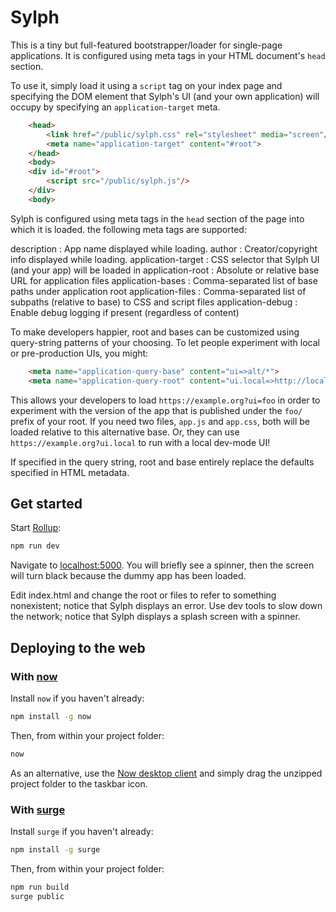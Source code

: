 # Sylph

This is a tiny but full-featured bootstrapper/loader for single-page
applications. It is configured using meta tags in your
HTML document's `head` section.

To use it, simply load it using a `script` tag on your
index page and specifying the DOM element that Sylph's UI (and your own application) will occupy by specifying an `application-target` meta.

```html
	<head>
		<link href="/public/sylph.css" rel="stylesheet" media="screen"/>
		<meta name="application-target" content="#root">
	</head>
	<body>
	<div id="#root">
		<script src="/public/sylph.js"/>
	</div>
	<body>
```

Sylph is configured using meta tags in the `head` section of the page
into which it is loaded. the following meta tags are supported:

description
: App name displayed while loading.
author
: Creator/copyright info displayed while loading.
application-target
: CSS selector that Sylph UI (and your app) will be loaded in
application-root
: Absolute or relative base URL for application files
application-bases
: Comma-separated list of base paths under application root
application-files
: Comma-separated list of subpaths (relative to base) to CSS and script files
application-debug
: Enable debug logging if present (regardless of content)

To make developers happier, root and bases can be customized using query-string
patterns of your choosing. To let people experiment with local or pre-production
UIs, you might:

```html
	<meta name="application-query-base" content="ui=>alt/*">
	<meta name="application-query-root" content="ui.local=>http://localhost:8080">
```

This allows your developers to load `https://example.org?ui=foo` in order
to experiment with the version of the app that is published under the
`foo/` prefix of your root. If you need two files, `app.js` and `app.css`,
both will be loaded relative to this alternative base. Or, they can
use `https://example.org?ui.local` to run with a local dev-mode UI!

If specified in the query string, root and base entirely replace the
defaults specified in HTML metadata.

## Get started

Start [Rollup](https://rollupjs.org):

```bash
npm run dev
```

Navigate to [localhost:5000](http://localhost:5000).
You will briefly see a spinner, then the screen will turn black because
the dummy app has been loaded.

Edit index.html and change the root or files to refer to something
nonexistent; notice that Sylph displays an error. Use dev tools to
slow down the network; notice that Sylph displays a splash screen
with a spinner.

## Deploying to the web

### With [now](https://zeit.co/now)

Install `now` if you haven't already:

```bash
npm install -g now
```

Then, from within your project folder:

```bash
now
```

As an alternative, use the [Now desktop client](https://zeit.co/download) and simply drag the unzipped project folder to the taskbar icon.

### With [surge](https://surge.sh/)

Install `surge` if you haven't already:

```bash
npm install -g surge
```

Then, from within your project folder:

```bash
npm run build
surge public
```

